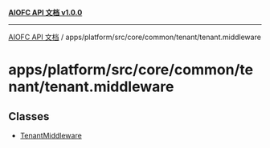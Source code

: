 [**AIOFC API 文档 v1.0.0**](../../../../../../../README.md)

***

[AIOFC API 文档](../../../../../../../modules.md) / apps/platform/src/core/common/tenant/tenant.middleware

# apps/platform/src/core/common/tenant/tenant.middleware

## Classes

- [TenantMiddleware](classes/TenantMiddleware.md)
